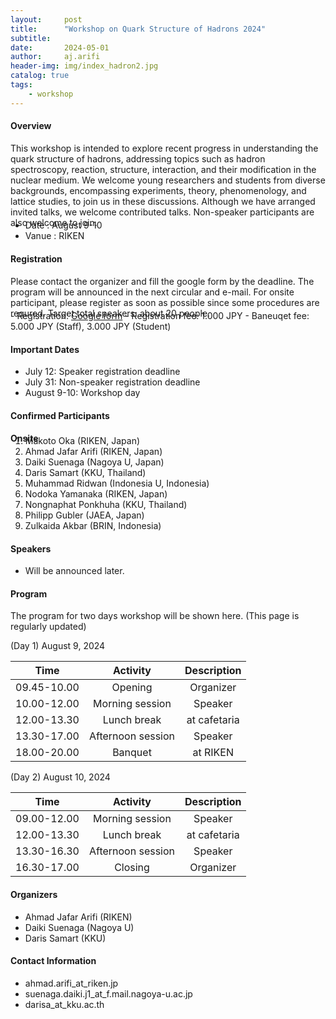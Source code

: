 ```yaml
---
layout:     post
title:      "Workshop on Quark Structure of Hadrons 2024"
subtitle:   
date:       2024-05-01
author:     aj.arifi
header-img: img/index_hadron2.jpg
catalog: true
tags:
    - workshop
---
```



#### Overview
This workshop is intended to explore recent progress in understanding the quark structure of
hadrons, addressing topics such as hadron spectroscopy, reaction, structure, interaction, and
their modification in the nuclear medium. We welcome young researchers and students from
diverse backgrounds, encompassing experiments, theory, phenomenology, and lattice studies,
to join us in these discussions. Although we have arranged invited talks, we welcome contributed talks.
Non-speaker participants are also welcome to join.
<p style="margin-bottom: -0.7cm;"></p>

- Date : August 9-10
- Vanue : RIKEN

#### Registration
Please contact the organizer and fill the google form by the deadline.
The program will be announced in the next circular and e-mail.
For onsite participant, please register as soon as possible since some procedures are requred.
Target total speakers: about 20 people.
<p style="margin-bottom: -0.7cm;"></p>
- Registration: <a href="https://bit.ly/quarkhadron2024">Google form</a>
- Registration fee: 1.000 JPY
- Baneuqet fee: 5.000 JPY (Staff), 3.000 JPY (Student)


#### Important Dates
- July 12: Speaker registration deadline
- July 31: Non-speaker registration deadline
- August 9-10: Workshop day

#### Confirmed Participants

**Onsite**
<p style="margin-bottom: -0.7cm;"></p>

1. Makoto Oka (RIKEN, Japan)
2. Ahmad Jafar Arifi (RIKEN, Japan)
3. Daiki Suenaga (Nagoya U, Japan)
4. Daris Samart (KKU, Thailand)
5. Muhammad Ridwan (Indonesia U, Indonesia)
6. Nodoka Yamanaka (RIKEN, Japan)
7. Nongnaphat Ponkhuha (KKU, Thailand)
8. Philipp Gubler (JAEA, Japan)
9. Zulkaida Akbar (BRIN, Indonesia)


#### Speakers
- Will be announced later.

#### Program
The program for two days workshop will be shown here. (This page is regularly updated)

(Day 1) August 9, 2024

| Time         | Activity   | Description   |
| :---:        | :---:      | :---:         |
| 09.45-10.00  | Opening  |   Organizer     |
| 10.00-12.00  | Morning session |  Speaker  |
| 12.00-13.30  | Lunch break  |  at cafetaria    |
| 13.30-17.00  | Afternoon session| Speaker |
| 18.00-20.00  | Banquet    |   at RIKEN     |

(Day 2) August 10, 2024

| Time         | Activity    | Description        |
| :---:        | :---:       | :---:              |
| 09.00-12.00  | Morning session  |  Speaker  |
| 12.00-13.30  | Lunch break  |  at cafetaria      |
| 13.30-16.30  | Afternoon session | Speaker  |
| 16.30-17.00  | Closing   |    Organizer    |

#### Organizers
- Ahmad Jafar Arifi (RIKEN)
- Daiki Suenaga (Nagoya U)
- Daris Samart (KKU)

#### Contact Information
- ahmad.arifi_at_riken.jp
- suenaga.daiki.j1_at_f.mail.nagoya-u.ac.jp
- darisa_at_kku.ac.th


